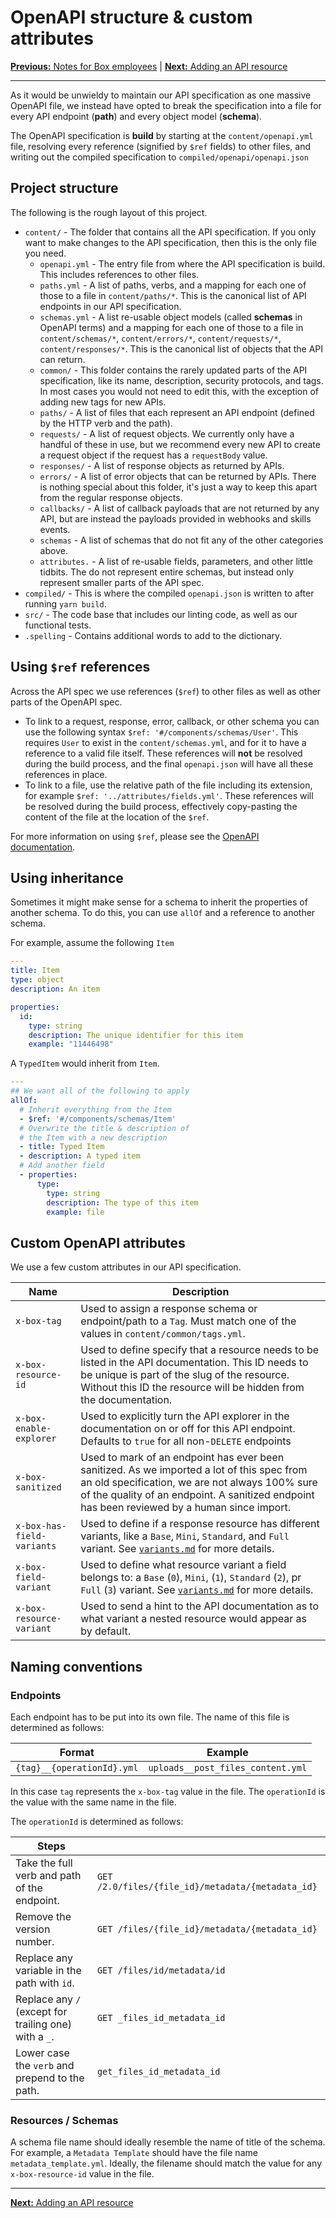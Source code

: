 # OpenAPI structure & custom attributes

[**Previous:** Notes for Box employees](./boxers.md) |
[**Next:** Adding an API resource](./add-resource.md)

---

As it would be unwieldy to maintain our API specification as one massive OpenAPI
file, we instead have opted to break the specification into a file for every API
endpoint (**path**) and every object model (**schema**).

The OpenAPI specification is **build** by starting at the `content/openapi.yml`
file, resolving every reference (signified by `$ref` fields) to other files, and
writing out the compiled specification to `compiled/openapi/openapi.json`

## Project structure

The following is the rough layout of this project.

- `content/` - The folder that contains all the API specification. If you only
  want to make changes to the API specification, then this is the only file you
  need.
  - `openapi.yml` - The entry file from where the API specification is build.
      This includes references to other files.
  - `paths.yml` - A list of paths, verbs, and a mapping for each one of those
      to a file in `content/paths/*`. This is the canonical list of API
      endpoints in our API specification.
  - `schemas.yml` - A list re-usable object models (called **schemas** in
      OpenAPI terms) and a mapping for each one of those
      to a file in `content/schemas/*`, `content/errors/*`,
      `content/requests/*`, `content/responses/*`. This is the canonical list
      of objects that the API can return.
  - `common/` - This folder contains the rarely updated parts of the API
      specification, like its name, description, security protocols, and tags.
      In most cases you would not need to edit this, with the exception of
      adding new tags for new APIs.
  - `paths/` - A list of files that each represent an API endpoint (defined by
      the HTTP verb and the path).
  - `requests/` - A list of request objects. We currently only have
      a handful of these in use, but we recommend every new API to create a
      request object if the request has a `requestBody` value.
  - `responses/` - A list of response objects as returned by APIs.
  - `errors/` - A list of error objects that can be returned by APIs. There is
      nothing special about this folder, it's just a way to keep this apart from
      the regular response objects.
  - `callbacks/` - A list of callback payloads that are not returned
      by any API, but are instead the payloads provided in webhooks and skills
      events.
  - `schemas` - A list of schemas that do not fit any of the other categories
      above.
  - `attributes.` - A list of re-usable fields, parameters, and other little
      tidbits. The do not represent entire schemas, but instead only represent
      smaller parts of the API spec.
- `compiled/` - This is where the compiled `openapi.json` is written to after
  running `yarn build`.
- `src/` - The code base that includes our linting code, as well as our
  functional tests.
- `.spelling` - Contains additional words to add to the dictionary.

## Using `$ref` references

Across the API spec we use references (`$ref`) to other files as well as other
parts of the OpenAPI spec.

- To link to a request, response, error, callback, or other schema you can use
  the following syntax `$ref: '#/components/schemas/User'`. This
  requires `User`
  to exist in the `content/schemas.yml`, and for it to have a reference to a
  valid file itself. These references will **not** be resolved during the build
  process, and the final `openapi.json` will have all these references in place.
- To link to a file, use the relative path of the file including its extension,
  for example `$ref: '../attributes/fields.yml'`. These references will be
  resolved during the build process, effectively copy-pasting the content of the
  file at the location of the `$ref`.

For more information on using `$ref`, please see the [OpenAPI
documentation](https://swagger.io/docs/specification/using-ref/).

## Using inheritance

Sometimes it might make sense for a schema to inherit the properties of another
schema. To do this, you can use `allOf` and a reference to another schema.

For example, assume the following `Item`

```yml
---
title: Item
type: object
description: An item

properties:
  id:
    type: string
    description: The unique identifier for this item
    example: "11446498"
```

A `TypedItem` would inherit from `Item`.

```yml
---
## We want all of the following to apply
allOf:
  # Inherit everything from the Item
  - $ref: '#/components/schemas/Item'
  # Overwrite the title & description of
  # the Item with a new description
  - title: Typed Item
  - description: A typed item
  # Add another field
  - properties:
      type:
        type: string
        description: The type of this item
        example: file
```

## Custom OpenAPI attributes

We use a few custom attributes in our API specification.

<!-- markdownlint-disable line-length -->

| Name                       | Description                                                                                                                                                                                                                                  |
|----------------------------|----------------------------------------------------------------------------------------------------------------------------------------------------------------------------------------------------------------------------------------------|
| `x-box-tag`                | Used to assign a response schema or endpoint/path to a `Tag`. Must match one of the values in `content/common/tags.yml`.                                                                                                                     |
| `x-box-resource-id`        | Used to define specify that a resource needs to be listed in the API documentation. This ID needs to be unique is part of the slug of the resource. Without this ID the resource will be hidden from the documentation.                      |
| `x-box-enable-explorer`    | Used to explicitly turn the API explorer in the documentation on or off for this API endpoint. Defaults to `true` for all non-`DELETE` endpoints                                                                                             |
| `x-box-sanitized`          | Used to mark of an endpoint has ever been sanitized. As we imported a lot of this spec from an old specification, we are not always 100% sure of the quality of an endpoint. A sanitized endpoint has been reviewed by a human since import. |
| `x-box-has-field-variants` | Used to define if a response resource has different variants, like a `Base`, `Mini`, `Standard`, and `Full` variant. See [`variants.md`](./variants.md) for more details.                                                                    |
| `x-box-field-variant`      | Used to define what resource variant a field belongs to: a `Base` (`0`), `Mini`, (`1`), `Standard` (`2`), pr `Full` (`3`) variant. See [`variants.md`](./variants.md) for more details.                                                      |
| `x-box-resource-variant`   | Used to send a hint to the API documentation as to what variant a nested resource would appear as by default.                                                                                                                                |

<!-- markdownlint-enable line-length -->

## Naming conventions

### Endpoints

Each endpoint has to be put into its own file. The name of this file is
determined as follows:

| Format                     | Example                           |
|----------------------------|-----------------------------------|
| `{tag}__{operationId}.yml` | `uploads__post_files_content.yml` |

In this case `tag` represents the `x-box-tag` value in the file. The
`operationId` is the value with the same name in the file.

The `operationId` is determined as follows:

<!-- markdownlint-disable line-length -->

| Steps                                                 |                                                   |
|-------------------------------------------------------|---------------------------------------------------|
| Take the full verb and path of the endpoint.          | `GET /2.0/files/{file_id}/metadata/{metadata_id}` |
| Remove the version number.                            | `GET /files/{file_id}/metadata/{metadata_id}`     |
| Replace any variable in the path with `id`.           | `GET /files/id/metadata/id`                       |
| Replace any `/` (except for trailing one) with a `_`. | `GET _files_id_metadata_id`                       |
| Lower case the `verb` and prepend to the path.        | `get_files_id_metadata_id`                        |

<!-- markdownlint-enable line-length -->

### Resources / Schemas

A schema file name should ideally resemble the name of title of the schema.
For example, a `Metadata Template` should have the file name
`metadata_template.yml`. Ideally, the filename should match the value for any
`x-box-resource-id` value in the file.

---

[**Next:** Adding an API resource](./add-resource.md)
